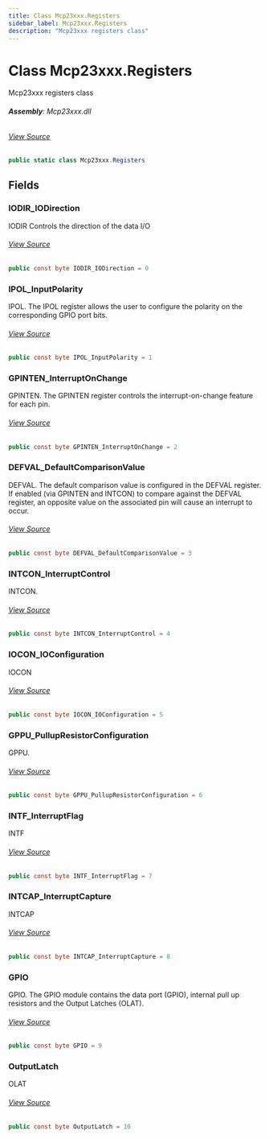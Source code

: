 ```yaml
---
title: Class Mcp23xxx.Registers
sidebar_label: Mcp23xxx.Registers
description: "Mcp23xxx registers class"
---
```

# Class Mcp23xxx.Registers
Mcp23xxx registers class

###### **Assembly**: Mcp23xxx.dll
###### [View Source](https://github.com/WildernessLabs/Meadow.Foundation.git/blob/develop/Source/Meadow.Foundation.Peripherals/ICs.IOExpanders.Mcp23xxx/Driver/Mcp23xxx.Registers.cs#L8)
```csharp title="Declaration"
public static class Mcp23xxx.Registers
```
## Fields
### IODIR_IODirection
IODIR Controls the direction of the data I/O
###### [View Source](https://github.com/WildernessLabs/Meadow.Foundation.git/blob/develop/Source/Meadow.Foundation.Peripherals/ICs.IOExpanders.Mcp23xxx/Driver/Mcp23xxx.Registers.cs#L17)
```csharp title="Declaration"
public const byte IODIR_IODirection = 0
```
### IPOL_InputPolarity
IPOL. The IPOL register allows the user to configure the
polarity on the corresponding GPIO port bits.
###### [View Source](https://github.com/WildernessLabs/Meadow.Foundation.git/blob/develop/Source/Meadow.Foundation.Peripherals/ICs.IOExpanders.Mcp23xxx/Driver/Mcp23xxx.Registers.cs#L27)
```csharp title="Declaration"
public const byte IPOL_InputPolarity = 1
```
### GPINTEN_InterruptOnChange
GPINTEN. The GPINTEN register controls the interrupt-on-change
feature for each pin.
###### [View Source](https://github.com/WildernessLabs/Meadow.Foundation.git/blob/develop/Source/Meadow.Foundation.Peripherals/ICs.IOExpanders.Mcp23xxx/Driver/Mcp23xxx.Registers.cs#L38)
```csharp title="Declaration"
public const byte GPINTEN_InterruptOnChange = 2
```
### DEFVAL_DefaultComparisonValue
DEFVAL. The default comparison value is configured in the DEFVAL
register. If enabled (via GPINTEN and INTCON) to compare against
the DEFVAL register, an opposite value on the associated pin
will cause an interrupt to occur.
###### [View Source](https://github.com/WildernessLabs/Meadow.Foundation.git/blob/develop/Source/Meadow.Foundation.Peripherals/ICs.IOExpanders.Mcp23xxx/Driver/Mcp23xxx.Registers.cs#L46)
```csharp title="Declaration"
public const byte DEFVAL_DefaultComparisonValue = 3
```
### INTCON_InterruptControl
INTCON.
###### [View Source](https://github.com/WildernessLabs/Meadow.Foundation.git/blob/develop/Source/Meadow.Foundation.Peripherals/ICs.IOExpanders.Mcp23xxx/Driver/Mcp23xxx.Registers.cs#L58)
```csharp title="Declaration"
public const byte INTCON_InterruptControl = 4
```
### IOCON_IOConfiguration
IOCON
###### [View Source](https://github.com/WildernessLabs/Meadow.Foundation.git/blob/develop/Source/Meadow.Foundation.Peripherals/ICs.IOExpanders.Mcp23xxx/Driver/Mcp23xxx.Registers.cs#L83)
```csharp title="Declaration"
public const byte IOCON_IOConfiguration = 5
```
### GPPU_PullupResistorConfiguration
GPPU.
###### [View Source](https://github.com/WildernessLabs/Meadow.Foundation.git/blob/develop/Source/Meadow.Foundation.Peripherals/ICs.IOExpanders.Mcp23xxx/Driver/Mcp23xxx.Registers.cs#L94)
```csharp title="Declaration"
public const byte GPPU_PullupResistorConfiguration = 6
```
### INTF_InterruptFlag
INTF
###### [View Source](https://github.com/WildernessLabs/Meadow.Foundation.git/blob/develop/Source/Meadow.Foundation.Peripherals/ICs.IOExpanders.Mcp23xxx/Driver/Mcp23xxx.Registers.cs#L113)
```csharp title="Declaration"
public const byte INTF_InterruptFlag = 7
```
### INTCAP_InterruptCapture
INTCAP
###### [View Source](https://github.com/WildernessLabs/Meadow.Foundation.git/blob/develop/Source/Meadow.Foundation.Peripherals/ICs.IOExpanders.Mcp23xxx/Driver/Mcp23xxx.Registers.cs#L124)
```csharp title="Declaration"
public const byte INTCAP_InterruptCapture = 8
```
### GPIO
GPIO. The GPIO module contains the data port (GPIO), internal
pull up resistors and the Output Latches (OLAT).
###### [View Source](https://github.com/WildernessLabs/Meadow.Foundation.git/blob/develop/Source/Meadow.Foundation.Peripherals/ICs.IOExpanders.Mcp23xxx/Driver/Mcp23xxx.Registers.cs#L140)
```csharp title="Declaration"
public const byte GPIO = 9
```
### OutputLatch
OLAT
###### [View Source](https://github.com/WildernessLabs/Meadow.Foundation.git/blob/develop/Source/Meadow.Foundation.Peripherals/ICs.IOExpanders.Mcp23xxx/Driver/Mcp23xxx.Registers.cs#L151)
```csharp title="Declaration"
public const byte OutputLatch = 10
```
